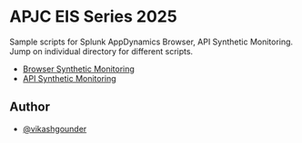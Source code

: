 
# APJC EIS Series 2025

Sample scripts for Splunk AppDynamics Browser, API Synthetic Monitoring. Jump on individual directory for different scripts.

- [Browser Synthetic Monitoring](brum-syn/README.md)
- [API Synthetic Monitoring](api-syn/README.md)

## Author

- [@vikashgounder](https://www.github.com/vikashgounder)